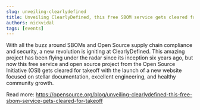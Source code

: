 ```yaml
---
slug: unveiling-clearlydefined
title: Unveiling ClearlyDefined, this free SBOM service gets cleared for takeoff
authors: nickvidal
tags: [events]
---
```


With all the buzz around SBOMs and Open Source supply chain compliance and security, a new revolution is igniting at ClearlyDefined. This amazing project has been flying under the radar since its inception six years ago, but now this free service and open source project from the Open Source Initiative (OSI) gets cleared for takeoff with the launch of a new website focused on stellar documentation, excellent engineering, and healthy community growth.

Read more: https://opensource.org/blog/unveiling-clearlydefined-this-free-sbom-service-gets-cleared-for-takeoff
